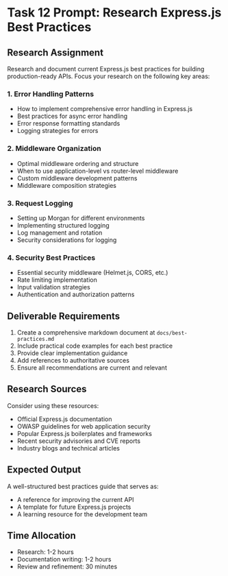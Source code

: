 # Task 12 Prompt: Research Express.js Best Practices

## Research Assignment

Research and document current Express.js best practices for building production-ready APIs. Focus your research on the following key areas:

### 1. Error Handling Patterns
- How to implement comprehensive error handling in Express.js
- Best practices for async error handling
- Error response formatting standards
- Logging strategies for errors

### 2. Middleware Organization
- Optimal middleware ordering and structure
- When to use application-level vs router-level middleware
- Custom middleware development patterns
- Middleware composition strategies

### 3. Request Logging
- Setting up Morgan for different environments
- Implementing structured logging
- Log management and rotation
- Security considerations for logging

### 4. Security Best Practices
- Essential security middleware (Helmet.js, CORS, etc.)
- Rate limiting implementation
- Input validation strategies
- Authentication and authorization patterns

## Deliverable Requirements

1. Create a comprehensive markdown document at `docs/best-practices.md`
2. Include practical code examples for each best practice
3. Provide clear implementation guidance
4. Add references to authoritative sources
5. Ensure all recommendations are current and relevant

## Research Sources

Consider using these resources:
- Official Express.js documentation
- OWASP guidelines for web application security
- Popular Express.js boilerplates and frameworks
- Recent security advisories and CVE reports
- Industry blogs and technical articles

## Expected Output

A well-structured best practices guide that serves as:
- A reference for improving the current API
- A template for future Express.js projects
- A learning resource for the development team

## Time Allocation

- Research: 1-2 hours
- Documentation writing: 1-2 hours
- Review and refinement: 30 minutes